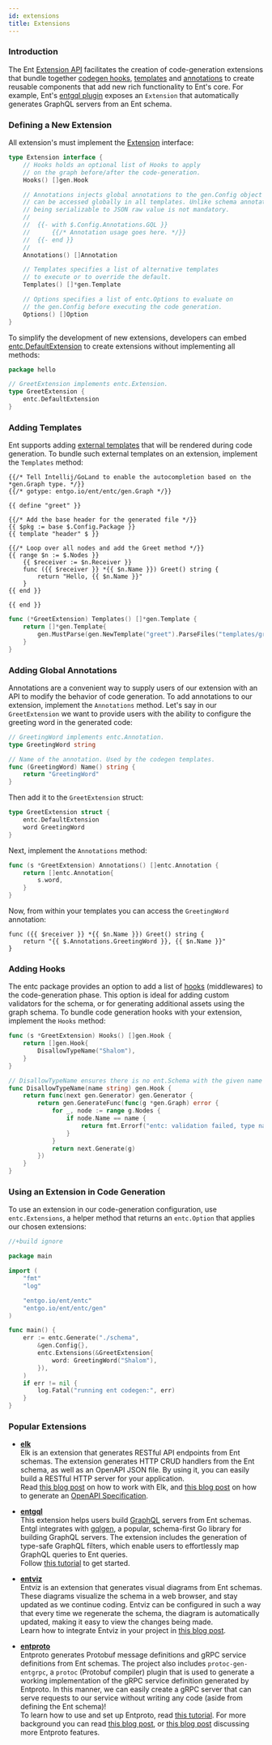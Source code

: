 ```yaml
---
id: extensions
title: Extensions
---
```


### Introduction

The Ent [Extension API](https://pkg.go.dev/entgo.io/ent/entc#Extension)
facilitates the creation of code-generation extensions that bundle together [codegen hooks](code-gen.md#code-generation-hooks),
[templates](templates.md) and [annotations](templates.md#annotations) to create reusable components
that add new rich functionality to Ent's core. For example, Ent's [entgql plugin](https://pkg.go.dev/entgo.io/contrib/entgql#Extension)
exposes an `Extension` that automatically generates GraphQL servers from an Ent schema.

### Defining a New Extension

All extension's must implement the [Extension](https://pkg.go.dev/entgo.io/ent/entc#Extension) interface:

```go
type Extension interface {
	// Hooks holds an optional list of Hooks to apply
	// on the graph before/after the code-generation.
	Hooks() []gen.Hook

	// Annotations injects global annotations to the gen.Config object that
	// can be accessed globally in all templates. Unlike schema annotations,
	// being serializable to JSON raw value is not mandatory.
	//
	//	{{- with $.Config.Annotations.GQL }}
	//		{{/* Annotation usage goes here. */}}
	//	{{- end }}
	//
	Annotations() []Annotation

	// Templates specifies a list of alternative templates
	// to execute or to override the default.
	Templates() []*gen.Template

	// Options specifies a list of entc.Options to evaluate on
	// the gen.Config before executing the code generation.
	Options() []Option
}
```
To simplify the development of new extensions, developers can embed [entc.DefaultExtension](https://pkg.go.dev/entgo.io/ent/entc#DefaultExtension)
to create extensions  without implementing all methods:

```go
package hello

// GreetExtension implements entc.Extension.
type GreetExtension {
	entc.DefaultExtension
}
```

### Adding Templates

Ent supports adding [external templates](templates.md) that will be rendered during
code generation. To bundle such external templates on an extension, implement the `Templates`
method:
```gotemplate title="templates/greet.tmpl"
{{/* Tell Intellij/GoLand to enable the autocompletion based on the *gen.Graph type. */}}
{{/* gotype: entgo.io/ent/entc/gen.Graph */}}

{{ define "greet" }}

{{/* Add the base header for the generated file */}}
{{ $pkg := base $.Config.Package }}
{{ template "header" $ }}

{{/* Loop over all nodes and add the Greet method */}}
{{ range $n := $.Nodes }}
    {{ $receiver := $n.Receiver }}
    func ({{ $receiver }} *{{ $n.Name }}) Greet() string {
		return "Hello, {{ $n.Name }}"
    }
{{ end }}

{{ end }}
```
```go
func (*GreetExtension) Templates() []*gen.Template {
	return []*gen.Template{
		gen.MustParse(gen.NewTemplate("greet").ParseFiles("templates/greet.tmpl")),
	}
}
```

### Adding Global Annotations

Annotations are a convenient way to supply users of our extension with an API 
to modify the behavior of code generation. To add annotations to our extension,
implement the `Annotations` method. Let's say in our `GreetExtension` we want
to provide users with the ability to configure the greeting word in the generated
code:

```go
// GreetingWord implements entc.Annotation.
type GreetingWord string

// Name of the annotation. Used by the codegen templates.
func (GreetingWord) Name() string {
	return "GreetingWord"
}
```
Then add it to the `GreetExtension` struct:
```go
type GreetExtension struct {
	entc.DefaultExtension
	word GreetingWord
}
```
Next, implement the `Annotations` method:
```go
func (s *GreetExtension) Annotations() []entc.Annotation {
	return []entc.Annotation{
		s.word,
	}
}
```
Now, from within your templates you can access the `GreetingWord` annotation:
```gotemplate
func ({{ $receiver }} *{{ $n.Name }}) Greet() string {
    return "{{ $.Annotations.GreetingWord }}, {{ $n.Name }}"
}
```

### Adding Hooks

The entc package provides an option to add a list of [hooks](code-gen.md#code-generation-hooks)
(middlewares) to the code-generation phase. This option is ideal for adding custom validators for the
schema, or for generating additional assets using the graph schema. To bundle
code generation hooks with your extension, implement the `Hooks` method:

```go
func (s *GreetExtension) Hooks() []gen.Hook {
    return []gen.Hook{
        DisallowTypeName("Shalom"),
    }
}

// DisallowTypeName ensures there is no ent.Schema with the given name in the graph.
func DisallowTypeName(name string) gen.Hook {
	return func(next gen.Generator) gen.Generator {
		return gen.GenerateFunc(func(g *gen.Graph) error {
			for _, node := range g.Nodes {
				if node.Name == name {
					return fmt.Errorf("entc: validation failed, type named %q not allowed", name)
				}
			}
			return next.Generate(g)
		})
	}
}
```

### Using an Extension in Code Generation

To use an extension in our code-generation configuration, use `entc.Extensions`, a helper
method that returns an `entc.Option` that applies our chosen extensions:

```go title="ent/entc.go"
//+build ignore

package main

import (
	"fmt"
	"log"

	"entgo.io/ent/entc"
	"entgo.io/ent/entc/gen"
)

func main() {
	err := entc.Generate("./schema",
		&gen.Config{},
		entc.Extensions(&GreetExtension{
			word: GreetingWord("Shalom"),
		}),
	)
	if err != nil {
		log.Fatal("running ent codegen:", err)
	}
}
```

### Popular Extensions

- **[elk](https://github.com/masseelch/elk)**  
  Elk is an extension that generates RESTful API endpoints from Ent schemas. The extension generates HTTP CRUD handlers from the Ent schema, as well as an OpenAPI JSON file. By using it, you can easily build a RESTful HTTP server for your application.   
Read [this blog post](https://entgo.io/blog/2021/07/29/generate-a-fully-working-go-crud-http-api-with-ent) on how to work with Elk, and [this blog post](https://entgo.io/blog/2021/09/10/openapi-generator) on how to generate an [OpenAPI Specification](https://swagger.io/resources/open-api/).

- **[entgql](https://github.com/ent/contrib/tree/master/entgql)**  
  This extension helps users build [GraphQL](https://graphql.org/) servers from Ent schemas. Entgl integrates with [gqlgen](https://github.com/99designs/gqlgen), a popular, schema-first Go library for building GraphQL servers. The extension includes the generation of type-safe GraphQL filters, which enable users to effortlessly map GraphQL queries to Ent queries.   
Follow [this tutorial](https://entgo.io/docs/tutorial-todo-gql) to get started.


- **[entviz](https://github.com/hedwigz/entviz)**  
Entviz is an extension that generates visual diagrams from Ent schemas. These diagrams visualize the schema in a web browser, and stay updated as we continue coding. Entviz can be configured in such a way that every time we regenerate the schema, the diagram is automatically updated, making it easy to view the changes being made.  
Learn how to integrate Entviz in your project in [this blog post](https://entgo.io/blog/2021/08/26/visualizing-your-data-graph-using-entviz).


- **[entproto](https://github.com/ent/contrib/tree/master/entproto)**  
  Entproto generates Protobuf message definitions and gRPC service definitions from Ent schemas. The project also includes `protoc-gen-entgrpc`, a `protoc` (Protobuf compiler) plugin that is used to generate a working implementation of the gRPC service definition generated by Entproto. In this manner, we can easily create a gRPC server that can serve requests to our service without writing any code (aside from defining the Ent schema)!  
To learn how to use and set up Entproto, read [this tutorial](https://entgo.io/docs/grpc-intro). For more background you can read [this blog post](https://entgo.io/blog/2021/03/18/generating-a-grpc-server-with-ent), or [this blog post](https://entgo.io/blog/2021/06/28/gprc-ready-for-use/) discussing more Entproto features.